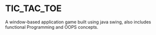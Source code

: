 # TIC_TAC_TOE
A window-based application game built using java swing, also includes functional Programming and OOPS concepts.
